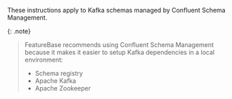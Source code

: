 These instructions apply to Kafka schemas managed by Confluent Schema Management.

{: .note}
>FeatureBase recommends using Confluent Schema Management because it makes it easier to setup Kafka dependencies in a local environment:
>* Schema registry
>* Apache Kafka
>* Apache Zookeeper
